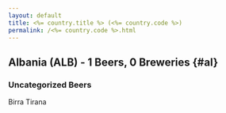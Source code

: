 ```yaml
---
layout: default
title: <%= country.title %> (<%= country.code %>)
permalink: /<%= country.code %>.html
---
```


## Albania (ALB) - 1 Beers, 0 Breweries {#al}



### Uncategorized Beers

Birra Tirana  



 
